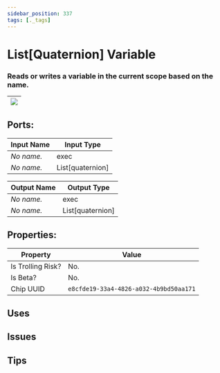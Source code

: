 ```yaml
---
sidebar_position: 337
tags: [._tags]
---
```


# List[Quaternion] Variable


### Reads or writes a variable in the current scope based on the name.

| ![](https://images-ext-2.discordapp.net/external/MPmIaQzlEPmgGWlgi-WxBBXt0Bjv_zWPkg1y1f_sy3s/https/www.recroomcircuits.com/image/circuit/absolute-value?width=206&height=108) |
|-----|

## Ports:

| Input Name | Input Type |
|-----------|-----------|
| *No name.* | exec |
| *No name.* | List[quaternion] |

| Output Name | Output Type |
|-----------|-----------|
| *No name.* | exec |
| *No name.* | List[quaternion] |

## Properties:

| Property  | Value |
|-------------------|-----------|
| Is Trolling Risk? | No. |
| Is Beta? | No. |
| Chip UUID | `e8cfde19-33a4-4826-a032-4b9bd50aa171` |

## Uses

## Issues

## Tips